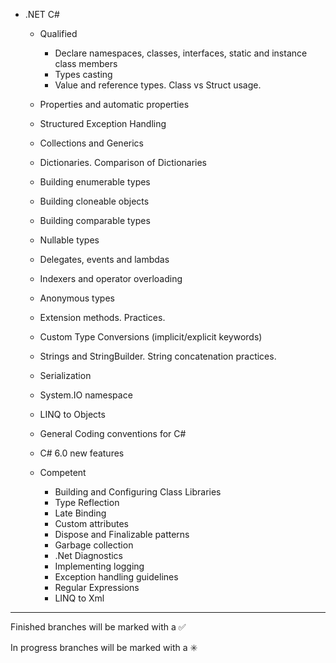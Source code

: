 
- .NET C# 

    - Qualified 
        - Declare namespaces, classes, interfaces, static and instance class members
        - Types casting
        - Value and reference types. Class vs Struct usage.
	- Properties and automatic properties
	- Structured Exception Handling
	- Collections and Generics
	- Dictionaries. Comparison of Dictionaries
	- Building enumerable types
	- Building cloneable objects
	- Building comparable types
	- Nullable types
	- Delegates, events and lambdas
	- Indexers and operator overloading
	- Anonymous types
	- Extension methods. Practices.
	- Custom Type Conversions (implicit/explicit keywords)
	- Strings and StringBuilder. String concatenation practices.
	- Serialization
	- System.IO namespace
	- LINQ to Objects
	- General Coding conventions for C#
	- C# 6.0 new features

		
    - Competent 
        - Building and Configuring Class Libraries
        - Type Reflection
        - Late Binding
        - Custom attributes
        - Dispose and Finalizable patterns
        - Garbage collection
        - .Net Diagnostics
        - Implementing logging
        - Exception handling guidelines
        - Regular Expressions
        - LINQ to Xml

------------------------------------------------------------------------
Finished branches will be marked with a :white_check_mark:

In progress branches will be marked with a :eight_spoked_asterisk:
